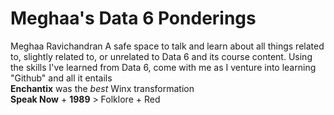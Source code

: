 # Meghaa's Data 6 Ponderings
Meghaa Ravichandran
A safe space to talk and learn about all things related to, slightly related to, or unrelated to Data 6 and its course content. Using the skills I've learned from Data 6, come with me as I venture into learning "Github" and all it entails
<br>
**Enchantix** was the *best* Winx transformation
<br>
**Speak Now** + **1989** > Folklore + Red
